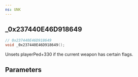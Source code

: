 ```yaml
---
ns: UNK
---
```

## _0x237440E46D918649

```c
// 0x237440E46D918649
void _0x237440E46D918649();
```

Unsets playerPed+330 if the current weapon has certain flags.

## Parameters


